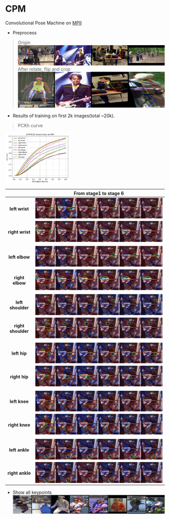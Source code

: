 # CPM
Convolutional Pose Machine on [MPII](http://human-pose.mpi-inf.mpg.de/)

* Preprocess
 > Origin <img src="https://github.com/lyuheng/CPM/blob/master/imgs/ori_cat.jpg" >
 > After rotate, flip and crop  <img src="https://github.com/lyuheng/CPM/blob/master/imgs/crop_cat.jpg" >
 
* Results of training on first 2k images(total ~20k).

 >PCKh curve
<img src="https://github.com/lyuheng/CPM/blob/master/imgs/PCKh.jpg" width="40%" height="40%" >

|  | From stage1 to stage 6 | 
|:--:|:--:|
|**left wrist**   |   ![](https://github.com/lyuheng/CPM/blob/master/imgs/right%20wrist_stages.jpg) | 
|**right wrist**  |   ![](https://github.com/lyuheng/CPM/blob/master/imgs/left%20wrist_stages.jpg)  |
| | | 
| **left elbow**  | ![](https://github.com/lyuheng/CPM/blob/master/imgs/right%20elbow_stages.jpg) | 
| **right elbow** | ![](https://github.com/lyuheng/CPM/blob/master/imgs/left%20elbow_stages.jpg) | 
| | | 
| **left shoulder** | ![](https://github.com/lyuheng/CPM/blob/master/imgs/right%20shoulder_stages.jpg) | 
| **right shoulder** | ![](https://github.com/lyuheng/CPM/blob/master/imgs/left%20shoulder_stages.jpg) | 
| | | 
| **left hip** | ![](https://github.com/lyuheng/CPM/blob/master/imgs/right%20hip_stages.jpg)  | 
| **right hip** | ![](https://github.com/lyuheng/CPM/blob/master/imgs/left%20hip_stages.jpg)  |
| | | 
| **left knee** | ![](https://github.com/lyuheng/CPM/blob/master/imgs/right%20knee_stages.jpg)  | 
| **right knee** | ![](https://github.com/lyuheng/CPM/blob/master/imgs/left%20knee_stages.jpg)  |
| | | 
| **left ankle** | ![](https://github.com/lyuheng/CPM/blob/master/imgs/right%20ankle_stages.jpg)  | 
| **right ankle** | ![](https://github.com/lyuheng/CPM/blob/master/imgs/left%20ankle_stages.jpg)  | 

* Show all keypoints
![](https://github.com/lyuheng/CPM/blob/master/imgs/res_cat.jpg)
